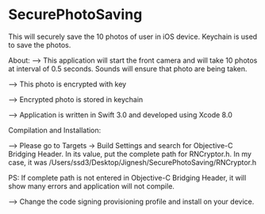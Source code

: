 # SecurePhotoSaving
This will securely save the 10 photos of user in iOS device. Keychain is used to save the photos.


About:
—> This application will start the front camera and will take 10 photos at interval of 0.5 seconds. Sounds will ensure that photo are being taken.

—> This photo is encrypted with key

—> Encrypted photo is stored in keychain

—> Application is written in Swift 3.0 and developed using Xcode 8.0



Compilation and Installation:

—> Please go to Targets -> Build Settings and search for Objective-C Bridging Header. In its value, put the complete path for RNCryptor.h. In my case, it was /Users/ssd3/Desktop/Jignesh/SecurePhotoSaving/RNCryptor.h


PS: If complete path is not entered in Objective-C Bridging Header, it will show many errors and application will not compile.


—> Change the code signing provisioning profile and install on your device.

